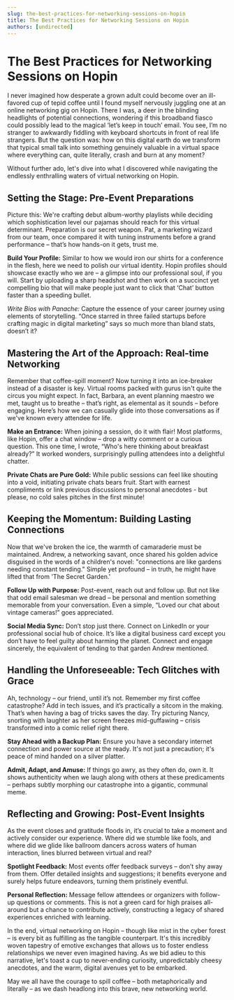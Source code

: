 ```yaml
---
slug: the-best-practices-for-networking-sessions-on-hopin
title: The Best Practices for Networking Sessions on Hopin
authors: [undirected]
---
```



# The Best Practices for Networking Sessions on Hopin

I never imagined how desperate a grown adult could become over an ill-favored cup of tepid coffee until I found myself nervously juggling one at an online networking gig on Hopin. There I was, a deer in the blinding headlights of potential connections, wondering if this broadband fiasco could possibly lead to the magical ‘let’s keep in touch’ email. You see, I’m no stranger to awkwardly fiddling with keyboard shortcuts in front of real life strangers. But the question was: how on this digital earth do we transform that typical small talk into something genuinely valuable in a virtual space where everything can, quite literally, crash and burn at any moment?

Without further ado, let's dive into what I discovered while navigating the endlessly enthralling waters of virtual networking on Hopin.

## Setting the Stage: Pre-Event Preparations

Picture this: We're crafting debut album-worthy playlists while deciding which sophistication level our pajamas should reach for this virtual determinant. Preparation is our secret weapon. Pat, a marketing wizard from our team, once compared it with tuning instruments before a grand performance – that’s how hands-on it gets, trust me. 

**Build Your Profile:** Similar to how we would iron our shirts for a conference in the flesh, here we need to polish our virtual identity. Hopin profiles should showcase exactly who we are – a glimpse into our professional soul, if you will. Start by uploading a sharp headshot and then work on a succinct yet compelling bio that will make people just want to click that ‘Chat’ button faster than a speeding bullet.

*Write Bios with Panache:* Capture the essence of your career journey using elements of storytelling. “Once starred in three failed startups before crafting magic in digital marketing” says so much more than bland stats, doesn’t it?

## Mastering the Art of the Approach: Real-time Networking

Remember that coffee-spill moment? Now turning it into an ice-breaker instead of a disaster is key. Virtual rooms packed with gurus isn't quite the circus you might expect. In fact, Barbara, an event planning maestro we met, taught us to breathe – that’s right, as elemental as it sounds – before engaging. Here’s how we can casually glide into those conversations as if we've known every attendee for life.

**Make an Entrance:** When joining a session, do it with flair! Most platforms, like Hopin, offer a chat window – drop a witty comment or a curious question. This one time, I wrote, “Who's here thinking about breakfast already?” It worked wonders, surprisingly pulling attendees into a delightful chatter.

**Private Chats are Pure Gold:** While public sessions can feel like shouting into a void, initiating private chats bears fruit. Start with earnest compliments or link previous discussions to personal anecdotes - but please, no cold sales pitches in the first minute!

## Keeping the Momentum: Building Lasting Connections

Now that we've broken the ice, the warmth of camaraderie must be maintained. Andrew, a networking savant, once shared his golden advice disguised in the words of a children's novel: "connections are like gardens needing constant tending." Simple yet profound – in truth, he might have lifted that from 'The Secret Garden.' 

**Follow Up with Purpose:** Post-event, reach out and follow up. But not like that odd email salesman we dread – be personal and mention something memorable from your conversation. Even a simple, “Loved our chat about vintage cameras!” goes appreciated.

**Social Media Sync:** Don’t stop just there. Connect on LinkedIn or your professional social hub of choice. It’s like a digital business card except you don’t have to feel guilty about harming the planet. Connect and engage sincerely, the equivalent of tending to that garden Andrew mentioned.

## Handling the Unforeseeable: Tech Glitches with Grace

Ah, technology – our friend, until it’s not. Remember my first coffee catastrophe? Add in tech issues, and it’s practically a sitcom in the making. That’s when having a bag of tricks saves the day. Try picturing Nancy, snorting with laughter as her screen freezes mid-guffawing – crisis transformed into a comic relief right there.

**Stay Ahead with a Backup Plan:** Ensure you have a secondary internet connection and power source at the ready. It's not just a precaution; it's peace of mind handed on a silver platter.

**Admit, Adapt, and Amuse:** If things go awry, as they often do, own it. It shows authenticity when we laugh along with others at these predicaments – perhaps subtly morphing our catastrophe into a gigantic, communal meme.

## Reflecting and Growing: Post-Event Insights

As the event closes and gratitude floods in, it’s crucial to take a moment and actively consider our experience. Where did we stumble like fools, and where did we glide like ballroom dancers across waters of human interaction, lines blurred between virtual and real?

**Spotlight Feedback:** Most events offer feedback surveys – don’t shy away from them. Offer detailed insights and suggestions; it benefits everyone and surely helps future endeavors, turning them pristinely eventful.
 
**Personal Reflection:** Message fellow attendees or organizers with follow-up questions or comments. This is not a green card for high praises all-around but a chance to contribute actively, constructing a legacy of shared experiences enriched with learning.

In the end, virtual networking on Hopin – though like mist in the cyber forest – is every bit as fulfilling as the tangible counterpart. It's this incredibly woven tapestry of emotive exchanges that allows us to foster endless relationships we never even imagined having. As we bid adieu to this narrative, let's toast a cup to never-ending curiosity, unpredictably cheesy anecdotes, and the warm, digital avenues yet to be embarked.

May we all have the courage to spill coffee – both metaphorically and literally – as we dash headlong into this brave, new networking world.